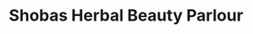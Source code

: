 ---
title: "Shobas Herbal Beauty Parlour"
url: /bangalore/shobas-herbal-beauty-parlour/
shop: beauty
---